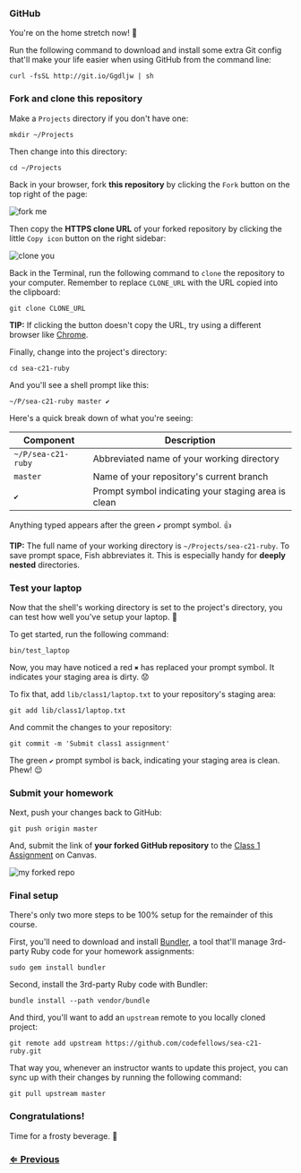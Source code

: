 ### GitHub

You're on the home stretch now! :racehorse:

Run the following command to download and install some extra Git config that'll make your life easier when using GitHub from the command line:


```
curl -fsSL http://git.io/Ggdljw | sh
```


### Fork and clone this repository

Make a `Projects` directory if you don't have one:

```
mkdir ~/Projects
```

Then change into this directory:

```
cd ~/Projects
```

Back in your browser, fork **this repository** by clicking the `Fork` button on the top right of the page:

![fork me](https://i.imgur.com/JjaRBfW.png)

Then copy the **HTTPS clone URL** of your forked repository by clicking the little `Copy icon` button on the right sidebar:

![clone you](https://i.imgur.com/NYj4fAo.png)

Back in the Terminal, run the following command to `clone` the repository to your computer. Remember to replace `CLONE_URL` with the URL copied into the clipboard:

```
git clone CLONE_URL
```

**TIP:** If clicking the button doesn't copy the URL, try using a different browser like [Chrome](https://www.google.com/chrome/browser/).

Finally, change into the project's directory:

```
cd sea-c21-ruby
```

And you'll see a shell prompt like this:

```
~/P/sea-c21-ruby master ✔
```

Here's a quick break down of what you're seeing:

| Component          | Description                                         |
| ------------------ | --------------------------------------------------- |
| `~/P/sea-c21-ruby` | Abbreviated name of your working directory          |
| `master`           | Name of your repository's current branch            |
| `✔`                | Prompt symbol indicating your staging area is clean |

Anything typed appears after the green `✔` prompt symbol. :+1:

**TIP:** The full name of your working directory is `~/Projects/sea-c21-ruby`. To save prompt space, Fish abbreviates it. This is especially handy for **deeply nested** directories.


### Test your laptop

Now that the shell's working directory is set to the project's directory, you can test how well you've setup your laptop. :8ball:

To get started, run the following command:

```
bin/test_laptop
```

Now, you may have noticed a red `✖` has replaced your prompt symbol. It indicates your staging area is dirty. :worried:

To fix that, add `lib/class1/laptop.txt` to your repository's staging area:

```
git add lib/class1/laptop.txt
```

And commit the changes to your repository:

```
git commit -m 'Submit class1 assignment'
```

The green `✔` prompt symbol is back, indicating your staging area is clean. Phew! :relieved:


### Submit your homework

Next, push your changes back to GitHub:

```
git push origin master
```

And, submit the link of **your forked GitHub repository** to the [Class 1 Assignment](https://canvas.instructure.com/courses/880907/assignments/3003935)  on Canvas.

![my forked repo](https://i.imgur.com/g9UtQoL.png)


### Final setup

There's only two more steps to be 100% setup for the remainder of this course.

First, you'll need to download and install [Bundler](http://bundler.io/), a tool that'll manage 3rd-party Ruby code for your homework assignments:

```
sudo gem install bundler
```

Second, install the 3rd-party Ruby code with Bundler:

```
bundle install --path vendor/bundle
```

And third, you'll want to add an `upstream` remote to you locally cloned project:

```
git remote add upstream https://github.com/codefellows/sea-c21-ruby.git
```

That way you, whenever an instructor wants to update this project, you can sync up with their changes by running the following command:

```
git pull upstream master
```


### Congratulations!

Time for a frosty beverage. :beers:


### [⇐ Previous](6_git.md)
